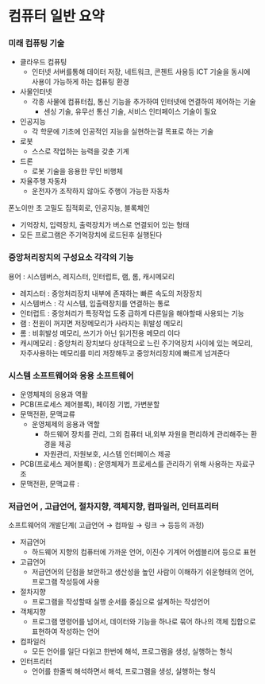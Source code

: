 # 컴퓨터 일반 요약



### 미래 컴퓨팅 기술

- 클라우드 컴퓨팅
  - 인터넷 서버를통해 데이터 저장, 네트워크, 콘첸트 사용등 ICT 기술을 동시에 사용이 가능하게 하는 컴퓨팅 환경
- 사물인터넷
  - 각종 사물에 컴퓨터칩, 통신 기능을 추가하여 인터넷에 연결하여 제어하는 기술
    - 센싱 기술, 유무선 통신 기술, 서비스 인터페이스 기술이 필요
- 인공지능
  - 각 학문에 기초에 인공적인 지능을 실현하는걸 목표로 하는 기술
- 로봇
  - 스스로 작업하는 능력을 갖춘 기계
- 드론
  - 로봇 기술을 응용한 무인 비행체
- 자율주행 자동차
  - 운전자가 조작하지 않아도 주행이 가능한 자동차



폰노이만 초 고밀도 집적회로, 인공지능, 블록체인

- 기억장치, 입력장치, 출력장치가 버스로 연결되어 있는 형태
- 모든 프로그램은 주기억장치에 로드된후 실행된다





### 중앙처리장치의 구성요소 각각의 기능

용어 : 시스템버스, 레지스터, 인터럽트, 램, 롬, 캐시메모리

- 레지스터 : 중앙처리장치 내부에 존재하는 빠른 속도의 저장장치
- 시스템버스 : 각 시스템, 입출력장치를 연결하는 통로
- 인터럽트 : 중앙처리가 특정작업 도중 급하게 다른일을 해야할때 사용되는 기능
- 램 : 전원이 꺼지면 저장메모리가 사라지는 휘발성 메모리
- 롬 : 비휘발성 메모리, 쓰기가 아닌 읽기전용 메모리 이다
- 캐시메모리 : 중앙처리 장치보다 상대적으로 느린 주기억장치 사이에 있는 메모리, 자주사용하는 메모리를 미리 저장해두고 중앙처리장치에 빠르게 넘겨준다



### 시스템 소프트웨어와 응용 소프트웨어

- 운영체제의 응용과 역활
- PCB(프로세스 제어블록), 페이징 기법, 가변분할
- 문맥전환, 문맥교류
  - 운영체제의 응용과 역할
    - 하드웨어 장치를 관리, 그외 컴퓨터 내,외부 자원을 편리하게 관리해주는 환경을 제공
    - 자원관리, 자원보호, 시스템 인터페이스 제공
- PCB(프로세스 제어블록) : 운영체제가 프로세스를 관리하기 위해 사용하는 자료구조
- 문맥전환, 문맥교류 :



### 저급언어 , 고급언어, 절차지향, 객체지향, 컴파일러, 인터프리터

소프트웨어의 개발단계( 고급언어 → 컴파일 → 링크 → 등등의 과정)

- 저급언어
  - 하드웨어  지향의 컴퓨터에 가까운 언어, 이진수 기계어 어셈블리어 등으로 표현
- 고급언어
  - 저급언어의 단점을 보안하고 생산성을 높인 사람이 이해하기 쉬운형태의 언어, 프로그램 작성등에 사용
- 절차지향
  - 프로그램을 작성할때 실행 순서를 중심으로 설계하는 작성언어
- 객체지향
  - 프로그램 명령어를 넘어서, 데이터와 기능을 하나로 묶어 하나의 객체 집합으로 표현하여 작성하는 언어
- 컴파일러
  - 모든 언어를 일단 다읽고 한번에 해석, 프로그램을 생성, 실행하는 형식
- 인터프리터
  - 언어를 한줄씩 해석하면서 해석, 프로그램을 생성, 실행하는 형식